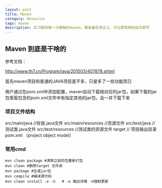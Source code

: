 ```yaml
---
layout: post
title: Maven
category: Resource
tags: maven
description: 实习期间第一次接触的maven，秉承着实用主义，只记录常用的指令即可
---
```


## Maven 到底是干啥的

参考文档：

http://www.th7.cn/Program/java/201503/407878.shtml

首先maven项目和普通的JAVA项目差不多，只是多了一些功能而已

用户通过在pom.xml中添加配置，maven自动下载相对应的jar包，如果下载的jar包里面包含的pom.xml文件中有指定其他的jar包，会一并下载下来

### 项目文件结构

src/main/java  //存放.java文件
src/main/resources //资源文件
src/test/java //测试类.java文件
src/test/resources //测试类的资源文件
target  // 项目输出目录
pom.xml （project object model）

### 常用cmd

``` 
mvn clean package #清除之前的包重新打包
mvn clean #删除target 文件夹
mvn package #生成jar包
mvn compile #编译源代码
mvn clean install -e -U   # -e 输出详情 -U强制更新
```



